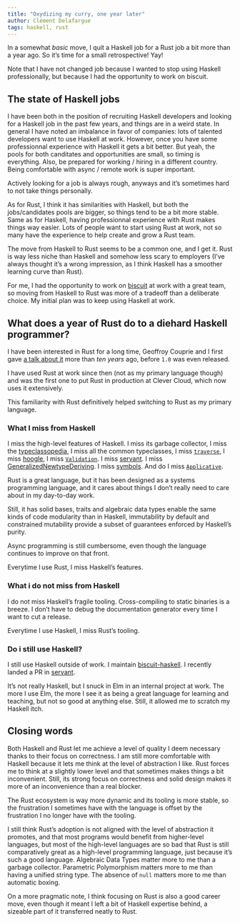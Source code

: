 ```yaml
---
title: "Oxydizing my curry, one year later"
author: Clément Delafargue
tags: haskell, rust
---
```


In a somewhat *basic* move, I quit a Haskell job for a Rust job a bit more than a year ago. So it’s time for a small retrospective! Yay!

Note that I have not changed job because I wanted to stop using Haskell professionally, but because I had the opportunity to work on biscuit.

<!-- more -->

## The state of Haskell jobs

I have been both in the position of recruiting Haskell developers and looking for a Haskell job in the past few years, and things are in a weird state. In general I have noted an imbalance in favor of companies: lots of talented developers want to use Haskell at work. However, once you have some professionnal experience with Haskell it gets a bit better. But yeah, the pools for both canditates and opportunities are small, so timing is everything. Also, be prepared for working / hiring in a different country. Being comfortable with async / remote work is super important.

Actively looking for a job is always rough, anyways and it’s sometimes hard to not take things personally.

As for Rust, I think it has similarities with Haskell, but both the jobs/candidates pools are bigger, so things tend to be a bit more stable. Same as for Haskell, having professionnal experience with Rust makes things way easier. Lots of people want to start using Rust at work, not so many have the experience to help create and grow a Rust team.

The move from Haskell to Rust seems to be a common one, and I get it. Rust is way less niche than Haskell and somehow less scary to employers (I’ve always thought it’s a wrong impression, as I think Haskell has a smoother learning curve than Rust).

For me, I had the opportunity to work on [biscuit](https://biscuitsec.org) at work with a great team, so moving from Haskell to Rust was more of a tradeoff than a deliberate choice. My initial plan was to keep using Haskell at work.

## What does a year of Rust do to a diehard Haskell programmer?

I have been interested in Rust for a long time, Geoffroy Couprie and I first gave [a talk about it](https://blog.clement.delafargue.name/posts/2014-05-05-rust-talk-at-devoxxfr.html) more than _ten years_ ago, before `1.0` was even released.

I have used Rust at work since then (not as my primary language though) and was the first one to put Rust in production at Clever Cloud, which now uses it extensively.

This familiarity with Rust definitively helped switching to Rust as my primary language.

### What I miss from Haskell

I miss the high-level features of Haskell. I miss its garbage collector, I miss the [typeclassopedia](https://wiki.haskell.org/Typeclassopedia), I miss all the common typeclasses, I miss [`traverse`](https://hackage.haskell.org/package/base-4.20.0.1/docs/Prelude.html#v:traverse), I miss [hoogle](https://hoogle.net), I miss [`Validation`](https://hackage.haskell.org/package/validation-selective). I miss [servant](https://hackage.haskell.org/package/servant). I miss [GeneralizedNewtypeDeriving](https://ghc.gitlab.haskell.org/ghc/doc/users_guide/exts/newtype_deriving.html). I miss [symbols](https://hackage.haskell.org/package/base-4.20.0.1/docs/GHC-Base.html#t:Symbol).
 And do I miss [`Applicative`](https://hackage.haskell.org/package/base-4.20.0.1/docs/Prelude.html#t:Applicative).

Rust is a great language, but it has been designed as a systems programming language, and it cares about things I don’t really need to care about in my day-to-day work.

Still, it has solid bases, traits and algebraic data types enable the same kinds of code modularity than in Haskell, immutability by default and constrained mutability provide a subset of guarantees enforced by Haskell’s purity.

Async programming is still cumbersome, even though the language continues to improve on that front. 

Everytime I use Rust, I miss Haskell’s features.

### What i do not miss from Haskell

I do not miss Haskell’s fragile tooling. Cross-compiling to static binaries is a breeze. I don’t have to debug the documentation generator every time I want to cut a release.

Everytime I use Haskell, I miss Rust’s tooling.

### Do i still use Haskell?

I still use Haskell outside of work. I maintain [biscuit-haskell](https://hackage.haskell.org/package/biscuit-haskell). I recently landed a PR in [servant](https://hackage.haskell.org/package/servant).

It’s not really Haskell, but I snuck in Elm in an internal project at work. The more I use Elm, the more I see it as being a great language for learning and teaching, but not so good at anything else. Still, it allowed me to scratch my Haskell itch.

## Closing words

Both Haskell and Rust let me achieve a level of quality I deem necessary thanks to their focus on correctness. I am still more comfortable with Haskell because it lets me think at the level of abstraction I like. Rust forces me to think at a slightly lower level and that sometimes makes things a bit inconvenient. Still, its strong focus on correctness and solid design makes it more of an inconvenience than a real blocker.

The Rust ecosystem is way more dynamic and its tooling is more stable, so the frustration I sometimes have with the language is offset by the frustration I no longer have with the tooling.

I still think Rust’s adoption is not aligned with the level of abstraction it promotes, and that most programs would benefit from higher-level languages, but most of the high-level languages are so bad that Rust is still comparatively great as a high-level programming language, just because it’s such a good language.
Algebraic Data Types matter more to me than a garbage collector. Parametric Polymorphism matters more to me than having a unified string type. The absence of `null` matters more to me than automatic boxing.  

On a more pragmatic note, I think focusing on Rust is also a good career move, even though it meant I left a bit of Haskell expertise behind, a sizeable part of it transferred neatly to Rust.

